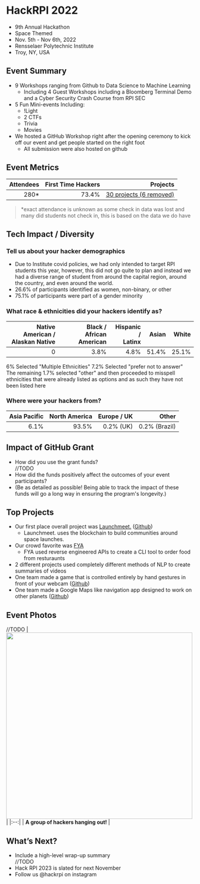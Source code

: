 # HackRPI 2022
 - 9th Annual Hackathon
 - Space Themed
 - Nov. 5th - Nov 6th, 2022 
 - Rensselaer Polytechnic Institute
 - Troy, NY, USA  

## Event Summary

- 9 Workshops ranging from Github to Data Science to Machine Learning
  - Including 4 Guest Workshops including a Bloomberg Terminal Demo and a Cyber Security Crash Course from RPI SEC
- 5 Fun Mini-events Including:
  - !Light
  - 2 CTFs
  - Trivia
  - Movies
- We hosted a GitHub Workshop right after the opening ceremony to kick off our event and get people started on the right foot
  - All submission were also hosted on github

## Event Metrics 

| Attendees |First Time Hackers| Projects|
|---------------:|--------------:|------------:|
|280*|73.4%|[30 projects (6 removed)](https://hackrpi-2022.devpost.com/project-gallery)| 
> *exact attendance is unknown as some check in data was lost and many did students not check in, this is based on the data we do have

## Tech Impact / Diversity 

### Tell us about your hacker demographics
 - Due to Institute covid policies, we had only intended to target RPI students this year, however, this did not go quite to plan and instead we had a diverse range of student from around the capital region, around the country, and even around the world. 
 - 26.6% of participants identified as women, non-binary, or other
 - 75.1% of participants were part of a gender minority

### What race & ethnicities did your hackers identify as?
| Native American / <br> Alaskan Native | Black / <br> African American | Hispanic / <br> Latinx | Asian | White |
|---------------:|--------------:|------------:|---------:|--------:|
|0|3.8%|4.8%|51.4%|25.1%|

6% Selected "Multiple Ethnicities"
7.2% Selected "prefer not to answer"
The remaining 1.7% selected "other" and then proceeded to misspell ethnicities that were already listed as options
  and as such they have not been listed here

### Where were your hackers from?
| Asia Pacific | North America | Europe / UK | Other |
|---------------:|--------------:|------------:|---------:|
|6.1%|93.5%|0.2% (UK)|0.2% (Brazil)|

## Impact of GitHub Grant
- How did you use the grant funds? <br> //TODO
- How did the funds positively affect the outcomes of your event participants? <br>
- (Be as detailed as possible! Being able to track the impact of these funds will go a long way in ensuring the program's longevity.) 

## Top Projects

- Our first place overall project was [Launchmeet.](https://devpost.com/software/launchmeet-0k34ls) ([Github](https://github.com/jolow99/HackRPI))
  - Launchmeet. uses the blockchain to build communities around space launches.
- Our crowd favorite was [FYA](https://devpost.com/software/fya)
  - FYA used reverse engineered APIs to create a CLI tool to order food from resturaunts
- 2 different projects used completely different methods of NLP to create summaries of videos
- One team made a game that is controlled entirely by hand gestures in front of your webcam ([Github](https://github.com/ethanz2003/MLHHackRPI2022))
- One team made a Google Maps like navigation app designed to work on other planets ([Github](https://github.com/anaveo/cosmopilot))

## Event Photos

//TODO
| <img src="https://i1.wp.com/tecknoworks.com/wp-content/uploads/2020/01/hackathon-1.png" width="500" height="auto"> |
|:--:|
| <b> A group of hackers hanging out! </b>|

## What’s Next?
- Include a high-level wrap-up summary <br> //TODO
- Hack RPI 2023 is slated for next November
- Follow us @hackrpi on instagram
